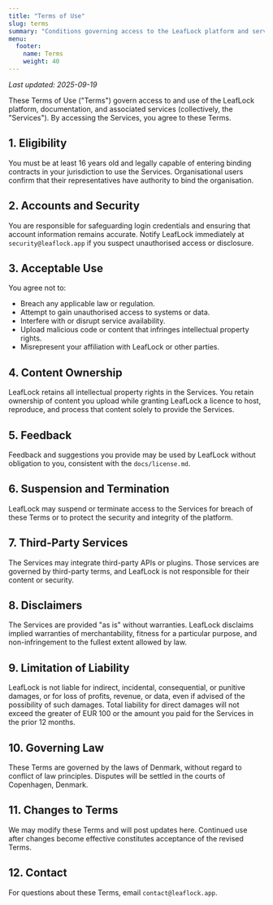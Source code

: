 ```yaml
---
title: "Terms of Use"
slug: terms
summary: "Conditions governing access to the LeafLock platform and services."
menu:
  footer:
    name: Terms
    weight: 40
---
```


_Last updated: 2025-09-19_

These Terms of Use ("Terms") govern access to and use of the LeafLock platform,
documentation, and associated services (collectively, the "Services"). By accessing the
Services, you agree to these Terms.

## 1. Eligibility
You must be at least 16 years old and legally capable of entering binding contracts in
your jurisdiction to use the Services. Organisational users confirm that their
representatives have authority to bind the organisation.

## 2. Accounts and Security
You are responsible for safeguarding login credentials and ensuring that account
information remains accurate. Notify LeafLock immediately at `security@leaflock.app` if
you suspect unauthorised access or disclosure.

## 3. Acceptable Use
You agree not to:
- Breach any applicable law or regulation.
- Attempt to gain unauthorised access to systems or data.
- Interfere with or disrupt service availability.
- Upload malicious code or content that infringes intellectual property rights.
- Misrepresent your affiliation with LeafLock or other parties.

## 4. Content Ownership
LeafLock retains all intellectual property rights in the Services. You retain ownership of
content you upload while granting LeafLock a licence to host, reproduce, and process that
content solely to provide the Services.

## 5. Feedback
Feedback and suggestions you provide may be used by LeafLock without obligation to you,
consistent with the `docs/license.md`.

## 6. Suspension and Termination
LeafLock may suspend or terminate access to the Services for breach of these Terms or to
protect the security and integrity of the platform.

## 7. Third-Party Services
The Services may integrate third-party APIs or plugins. Those services are governed by
third-party terms, and LeafLock is not responsible for their content or security.

## 8. Disclaimers
The Services are provided "as is" without warranties. LeafLock disclaims implied
warranties of merchantability, fitness for a particular purpose, and non-infringement to
the fullest extent allowed by law.

## 9. Limitation of Liability
LeafLock is not liable for indirect, incidental, consequential, or punitive damages, or
for loss of profits, revenue, or data, even if advised of the possibility of such damages.
Total liability for direct damages will not exceed the greater of EUR 100 or the amount
you paid for the Services in the prior 12 months.

## 10. Governing Law
These Terms are governed by the laws of Denmark, without regard to conflict of law
principles. Disputes will be settled in the courts of Copenhagen, Denmark.

## 11. Changes to Terms
We may modify these Terms and will post updates here. Continued use after changes become
effective constitutes acceptance of the revised Terms.

## 12. Contact
For questions about these Terms, email `contact@leaflock.app`.
